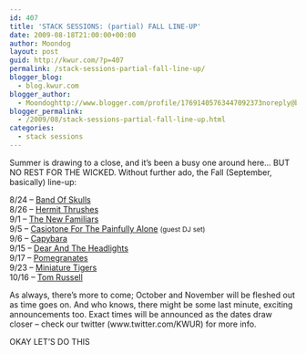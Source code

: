 ```yaml
---
id: 407
title: 'STACK SESSIONS: (partial) FALL LINE-UP'
date: 2009-08-18T21:00:00+00:00
author: Moondog
layout: post
guid: http://kwur.com/?p=407
permalink: /stack-sessions-partial-fall-line-up/
blogger_blog:
  - blog.kwur.com
blogger_author:
  - Moondoghttp://www.blogger.com/profile/17691405763447092373noreply@blogger.com
blogger_permalink:
  - /2009/08/stack-sessions-partial-fall-line-up.html
categories:
  - stack sessions
---
```

<div class="pf-content">
  <p>
    Summer is drawing to a close, and it’s been a busy one around here… BUT NO REST FOR THE WICKED. Without further ado, the Fall (September, basically) line-up:
  </p>
  
  <p>
    8/24 – <a href="http://www.bandofskulls.com/">Band Of Skulls</a><br />8/26 – <a href="http://www.myspace.com/hermitthrushes">Hermit Thrushes</a><br />9/1 – <a href="http://www.myspace.com/thenewfamiliars">The New Familiars</a><br />9/5 – <a href="http://www.myspace.com/cftpa">Casiotone For The Painfully Alone</a> <span style="font-size:85%;">(guest DJ set)</span><br />9/6 – <a href="http://www.myspace.com/heycapybara">Capybara</a><br />9/15 – <a href="http://www.myspace.com/dearandtheheadlights">Dear And The Headlights</a><br />9/17 – <a href="http://www.myspace.com/pomegranatesart">Pomegranates</a><br />9/23 – <a href="http://www.myspace.com/miniaturetigers">Miniature Tigers</a><br />10/16 – <a href="http://www.myspace.com/russelltom">Tom Russell</a>
  </p>
  
  <p>
    As always, there’s more to come; October and November will be fleshed out as time goes on. And who knows, there might be some last minute, exciting announcements too. Exact times will be announced as the dates draw closer – check our twitter (www.twitter.com/KWUR) for more info.
  </p>
  
  <p>
    OKAY LET’S DO THIS
  </p>
</div>